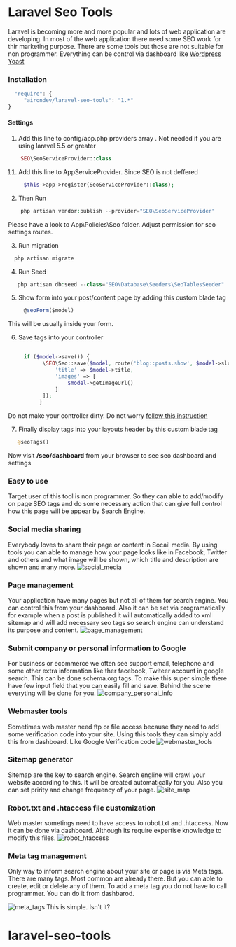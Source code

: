 # Laravel Seo Tools #
Laravel is becoming more and more popular and lots of web application are developing. In most of the web application there need some SEO work for thir marketing purpose. There are some tools but those are not suitable for non programmer. Everything can be control via dashboard  like  [Wordpress Yoast](https://yoast.com/)

### Installation ###
```javascript
  "require": { 
     "airondev/laravel-seo-tools": "1.*"
}
```
#### Settings ###

01. Add this line to config/app.php providers array . Not needed if you are using laravel 5.5 or greater
```php
    SEO\SeoServiceProvider::class
``` 

011. Add this line to AppServiceProvider. Since SEO is not deffered
```php
     $this->app->register(SeoServiceProvider::class);
```

  
02. Then Run
```php
    php artisan vendor:publish --provider="SEO\SeoServiceProvider"
```
  Please have a look to App\Policies\Seo folder. Adjust permission for seo settings routes.
  
03. Run migration
```php 
  php artisan migrate
```
04. Run Seed
```php 
   php artisan db:seed --class="SEO\Database\Seeders\SeoTablesSeeder"
```
05. Show form into your post/content page by adding this custom blade tag
```javascript
     @seoForm($model)
```
 This will be usually inside your form. 
 
06. Save tags into your controller
 ```php
     
      if ($model->save()) {
            \SEO\Seo::save($model, route('blog::posts.show', $model->slug), [
                'title' => $model->title,
                'images' => [
                    $model->getImageUrl()
                ]
            ]);
           }
```
Do not make your controller dirty. Do not worry [follow this instruction](https://github.com/digitaldreams/laravel-seo-tools/wiki/Setup-Meta-Tag-save-in-background)

07. Finally display tags into your layouts header by this custom blade tag
```php
   @seoTags()
```

Now visit **/seo/dashboard** from your browser to see seo dashboard and settings

### Easy to use ###
Target user of this tool is non programmer. So they can able to add/modify on page SEO tags and do some necessary action that can give full control how this page will be appear by Search Engine. 

### Social media sharing ###
Everybody loves to share their page or content in Socail media. By using tools you can able to manage how your page looks like in Facebook, Twitter and others and what image will be shown, which title and description are shown and many more. 
<img src="https://image.ibb.co/e2yAzT/social_media.png" alt="social_media" border="0">

### Page management ###
Your application have many pages but not all of them for search engine. You can control this from your dashboard. 
Also it can be set via programatically for example when a post is published it will automatically added to xml sitemap and will add necessary seo tags so search engine can understand its purpose and content. 
<img src="https://image.ibb.co/j8Jom8/page_management.png" alt="page_management" border="0">

### Submit company or personal information to Google ###
 For business or ecommerce we often see support email, telephone and some other extra information like ther facebook, Twiteer account in google search. This can be done schema.org tags. To make this super simple there have few input field that you can easily fill and save. 
Behind the scene everyting will be done for you. 
<img src="https://image.ibb.co/frTceT/company_personal_info.png" alt="company_personal_info" border="0">

### Webmaster tools ###
Sometimes web master need ftp or file access because they need to add some verification code into your site. Using this tools they can simply add this from dashboard. Like Google Verification code
<img src="https://image.ibb.co/mUkZR8/webmaster_tools.png" alt="webmaster_tools" border="0">
### Sitemap generator ###
Sitemap are the key to search engine. Search engline will crawl your website according to this. It will be created automatically for you. Also you can set pririty and change frequency of your page. 
<img src="https://image.ibb.co/jQGKto/site_map.png" alt="site_map" border="0">


### Robot.txt and .htaccess file customization ###
Web master sometings need to have access to robot.txt and .htaccess. Now it can be done via dashboard. Although its require expertise knowledge to modify this files. 
<img src="https://image.ibb.co/hM3ceT/robot_htaccess.png" alt="robot_htaccess" border="0">

### Meta tag management ###
Only way to inform search engine about your site or page is via Meta tags. There are many tags. Most common are already there. But you can able to create, edit or delete any of them. To add a meta tag you do not have to call programmer. You can do it from dashbarod. 

<img src="https://image.ibb.co/meMkYo/meta_tags.png" alt="meta_tags" border="0">
This is simple. Isn't it?

# laravel-seo-tools
